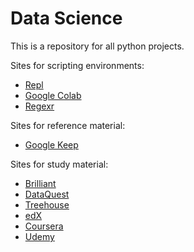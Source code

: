# Data Science

This is a repository for all python projects.


Sites for scripting environments:

* [Repl](https://repl.it/repls)
* [Google Colab](https://colab.research.google.com/notebooks/welcome.ipynb)
* [Regexr](https://regexr.com/)

Sites for reference material:

* [Google Keep](https://keep.google.com/)

Sites for study material:

* [Brilliant](https://brilliant.org/)
* [DataQuest](https://app.dataquest.io/dashboard)
* [Treehouse](https://teamtreehouse.com/home)
* [edX](https://courses.edx.org/dashboard)
* [Coursera](https://www.coursera.org/)
* [Udemy](https://www.udemy.com/?utm_source=adwords-brand&utm_medium=udemyads&utm_campaign=NEW-AW-PROS-Branded-Search-World-EN-ENG_._ci__._sl_ENG_._vi__._sd_All_._la_EN_._&tabei=7&utm_term=_._ag_48933380294_._ad_279519253629_._de_c_._dm__._pl__._ti_aud-471790791746:kwd-310556426868_._li_9010076_._pd__._&gclid=Cj0KCQjwn_LrBRD4ARIsAFEQFKu-7YADFzhj74VnC_jfwVYWgzkBiPH_2sjFtPXw2sk38zigvg628gMaAvMNEALw_wcB)
